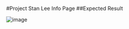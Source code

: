   #Project Stan Lee Info Page
  ##Expected Result

![image](https://github.com/ayseugurlu/Ayse-CSS-Project/assets/164202619/2b4dbb57-3122-4338-81b3-33ceb830aa23)

